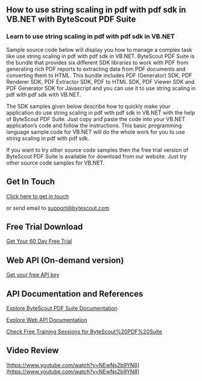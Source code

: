 ## How to use string scaling in pdf with pdf sdk in VB.NET with ByteScout PDF Suite

### Learn to use string scaling in pdf with pdf sdk in VB.NET

Sample source code below will display you how to manage a complex task like use string scaling in pdf with pdf sdk in VB.NET. ByteScout PDF Suite is the bundle that provides six different SDK libraries to work with PDF from generating rich PDF reports to extracting data from PDF documents and converting them to HTML. This bundle includes PDF (Generator) SDK, PDF Renderer SDK, PDF Extractor SDK, PDF to HTML SDK, PDF Viewer SDK and PDF Generator SDK for Javascript and you can use it to use string scaling in pdf with pdf sdk with VB.NET.

The SDK samples given below describe how to quickly make your application do use string scaling in pdf with pdf sdk in VB.NET with the help of ByteScout PDF Suite. Just copy and paste the code into your VB.NET application’s code and follow the instructions. This basic programming language sample code for VB.NET will do the whole work for you to use string scaling in pdf with pdf sdk.

If you want to try other source code samples then the free trial version of ByteScout PDF Suite is available for download from our website. Just try other source code samples for VB.NET.

## Get In Touch

[Click here to get in touch](https://bytescout.zendesk.com/hc/en-us/requests/new?subject=ByteScout%20PDF%20Suite%20Question)

or send email to [support@bytescout.com](mailto:support@bytescout.com?subject=ByteScout%20PDF%20Suite%20Question) 

## Free Trial Download

[Get Your 60 Day Free Trial](https://bytescout.com/download/web-installer?utm_source=github-readme)

## Web API (On-demand version)

[Get your free API key](https://pdf.co/documentation/api?utm_source=github-readme)

## API Documentation and References

[Explore ByteScout PDF Suite Documentation](https://bytescout.com/documentation/index.html?utm_source=github-readme)

[Explore Web API Documentation](https://pdf.co/documentation/api?utm_source=github-readme)

[Check Free Training Sessions for ByteScout%20PDF%20Suite](https://academy.bytescout.com/)

## Video Review

[https://www.youtube.com/watch?v=NEwNs2b9YN8](https://www.youtube.com/watch?v=NEwNs2b9YN8)